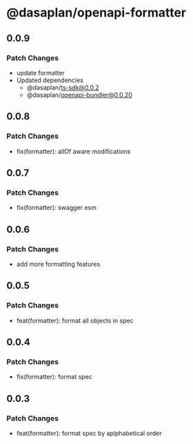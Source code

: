 # @dasaplan/openapi-formatter

## 0.0.9

### Patch Changes

- update formatter
- Updated dependencies
  - @dasaplan/ts-sdk@0.0.2
  - @dasaplan/openapi-bundler@0.0.20

## 0.0.8

### Patch Changes

- fix(formatter): allOf aware modifications

## 0.0.7

### Patch Changes

- fix(formatter): swagger esm

## 0.0.6

### Patch Changes

- add more formatting features

## 0.0.5

### Patch Changes

- feat(formatter): format all objects in spec

## 0.0.4

### Patch Changes

- fix(formatter): format spec

## 0.0.3

### Patch Changes

- feat(formatter): format spec by aplphabetical order
